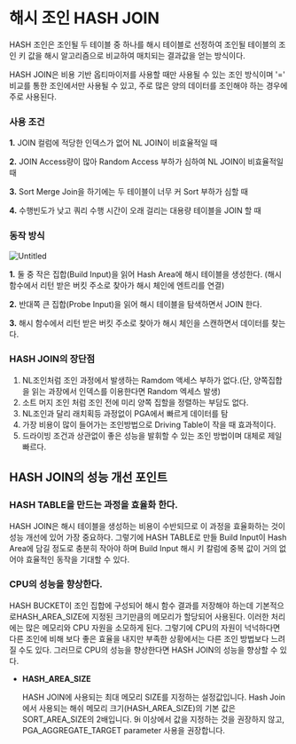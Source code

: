 # 해시 조인 HASH JOIN

HASH 조인은 조인될 두 테이블 중 하나를 해시 테이블로 선정하여 조인될 테이블의 조인 키 값을 해시 알고리즘으로 비교하여 매치되는 결과값을 얻는 방식이다.

 HASH JOIN은 비용 기반 옵티마이저를 사용할 때만 사용될 수 있는 조인 방식이며 '=' 비교를 통한 조인에서만 사용될 수 있고, 주로 많은 양의 데이터를 조인해야 하는 경우에 주로 사용된다.

### 사용 조건

**1.** JOIN 컬럼에 적당한 인덱스가 없어 NL JOIN이 비효율적일 때

**2.** JOIN Access량이 많아 Random Access 부하가 심하여 NL JOIN이 비효율적일 때

**3.** Sort Merge Join을 하기에는 두 테이블이 너무 커 Sort 부하가 심할 때

**4.** 수행빈도가 낮고 쿼리 수행 시간이 오래 걸리는 대용량 테이블을 JOIN 할 때

### 동작 방식

![Untitled](https://user-images.githubusercontent.com/48992412/201481062-62a51172-cfe8-4cf2-9ed7-2f467363df4e.png)

**1.** 둘 중 작은 집합(Build Input)을 읽어 Hash Area에 해시 테이블을 생성한다. (해시 함수에서 리턴 받은 버킷 주소로 찾아가 해시 체인에 엔트리를 연결)

**2.** 반대쪽 큰 집합(Probe Input)을 읽어 해시 테이블을 탐색하면서 JOIN 한다.

**3.** 해시 함수에서 리턴 받은 버킷 주소로 찾아가 해시 체인을 스캔하면서 데이터를 찾는다.

### HASH **JOIN의 장단점**

1. NL조인처럼 조인 과정에서 발생하는 Ramdom 액세스 부하가 없다.(단, 양쪽집합을 읽는 과장에서 인덱스를 이용한다면 Random 엑세스 발생)
2. 소트 머지 조인 처럼 조인 전에 미리 양쪽 집할을 정렬하는 부담도 없다.
3. NL조인과 달리 래치획등 과정없이 PGA에서 빠르게 데이터를 탐
4. 가장 비용이 많이 들어가는 조인방법으로 Driving Table이 작을 때 효과적이다.
5. 드라이빙 조건과 상관없이 좋은 성능을 발휘할 수 있는 조인 방법이며 대체로 제일 빠르다.

## **HASH JOIN의 성능 개선 포인트**

### **HASH TABLE을 만드는 과정을 효율화 한다.**

HASH JOIN은 해시 테이블을 생성하는 비용이 수반되므로 이 과정을 효율화하는 것이 성능 개선에 있어 가장 중요하다. 그렇기에 HASH TABLE로 만들 Build Input이 Hash Area에 담길 정도로 충분히 작아야 하며 Build Input 해시 키 칼럼에 중복 값이 거의 없어야 효율적인 동작을 기대할 수 있다.

### **CPU의 성능을 향상한다.**

HASH BUCKET이 조인 집합에 구성되어 해시 함수 결과를 저장해야 하는데 기본적으로HASH_AREA_SIZE에 지정된 크기만큼의 메모리가 할당되어 사용된다. 이러한 처리에는 많은 메모리와 CPU 자원을 소모하게 된다. 그렇기에 CPU의 자원이 넉넉하다면 다른 조인에 비해 보다 좋은 효율을 내지만 부족한 상황에서는 다른 조인 방법보다 느려질 수도 있다. 그러므로 CPU의 성능을 향상한다면 HASH JOIN의 성능을 향상할 수 있다.

- **HASH_AREA_SIZE**
  
    HASH JOIN에 사용되는 최대 메모리 SIZE를 지정하는 설정값입니다. Hash Join에서 사용되는 해쉬 메모리 크기(HASH_AREA_SIZE)의 기본 값은 SORT_AREA_SIZE의 2배입니다. 9i 이상에서 값을 지정하는 것을 권장하지 않고, PGA_AGGREGATE_TARGET parameter 사용을 권장합니다.